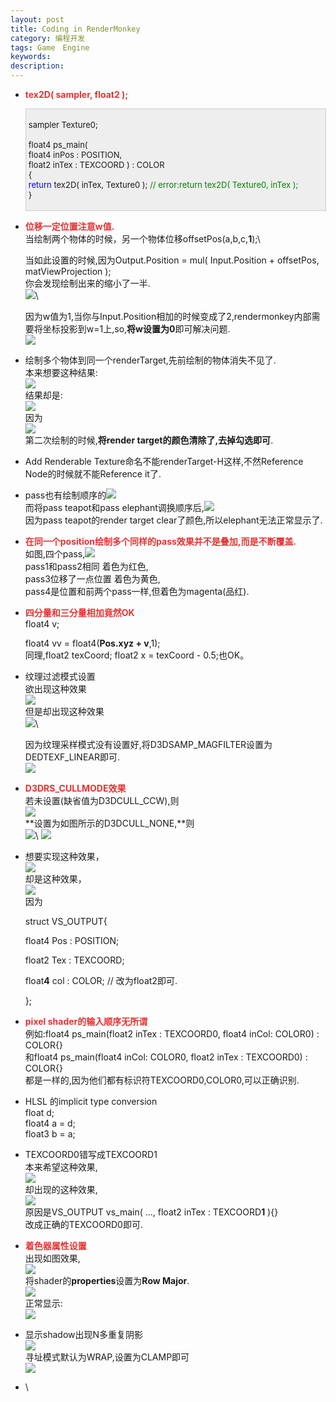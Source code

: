 ```yaml
---
layout: post
title: Coding in RenderMonkey
category: 编程开发
tags: Game　Engine
keywords: 
description: 
---
```


-   **<span style="color:#e53333;">tex2D( sampler, float2 );</span>**
    <div
    style="border-bottom:#cccccc 1px solid;border-left:#cccccc 1px solid;padding-bottom:4px;background-color:#eeeeee;padding-left:4px;width:98%;padding-right:5px;font-size:13px;word-break:break-all;border-top:#cccccc 1px solid;border-right:#cccccc 1px solid;padding-top:4px;">

    sampler Texture0;\
    \
     float4 ps\_main(\
        float4 inPos : POSITION,\
        float2 inTex : TEXCOORD ) : COLOR\
     {\
        <span
    style="color:#0000ff;">return</span> tex2D( inTex, Texture0 ); <span
    style="color:#008000;">//</span><span
    style="color:#008000;"> error:return tex2D( Texture0, inTex );</span><span
    style="color:#008000;">\
     </span>}

    </div>

-   **<span style="color:#e53333;">位移一定位置注意w值.</span>**\
     当绘制两个物体的时候，另一个物体位移offsetPos(a,b,c,**1**);\

    当如此设置的时候,因为Output.Position = mul( Input.Position + offsetPos, matViewProjection );\
     你会发现绘制出来的缩小了一半.\
     ![](http://files.note.sdo.com/XbPJ4~kaYm72wE1cQ0063B)\

    因为w值为1,当你与Input.Position相加的时候变成了2,rendermonkey内部需要将坐标投影到w=1上,so,**将w设置为0**即可解决问题.\
     ![](http://files.note.sdo.com/XbPJ4~kaYm7iwE1cQ0063E) 
-   绘制多个物体到同一个renderTarget,先前绘制的物体消失不见了.\
     本来想要这种结果:\
     ![](http://files.note.sdo.com/XbPJ4~kaYZ_2wE1cQ009gZ)\
     结果却是:\
     ![](http://files.note.sdo.com/XbPJ4~kaYZ_iwE1cQ009h1)\
     因为\
     ![](http://files.note.sdo.com/XbPJ4~kaY_biwE1cQ009iN)\
     第二次绘制的时候,**将render target的颜色清除了,去掉勾选即可**.
-   Add Renderable Texture命名不能renderTarget-H这样,不然Reference
    Node的时候就不能Reference it了.
-   pass也有绘制顺序的![](http://files.note.sdo.com/XbPJ4~kb2Nw2wE2pM004FR)\
     而将pass teapot和pass
    elephant调换顺序后,![](http://files.note.sdo.com/XbPJ4~kb2NvOwE2pM004FM)\
     因为pass teapot的render target
    clear了颜色,所以elephant无法正常显示了.
-   **<span
    style="color:#e53333;">在同一个position绘制多个同样的pass效果并不是叠加,而是不断覆盖.</span>**\
     如图,四个pass,![](http://files.note.sdo.com/XbPJ4~kb2NvOwE2pM004FP)\
     pass1和pass2相同    着色为红色,\
     pass3位移了一点位置 着色为黄色,\
     pass4是位置和前两个pass一样,但着色为magenta(品红).
-   **<span style="color:#e53333;">四分量和三分量相加竟然OK</span>**\
     float4 v;

    float4 vv = float4(**Pos.xyz + v**,1);\
     同理,float2 texCoord; float2 x = texCoord - 0.5;也OK。

-   纹理过滤模式设置\
     欲出现这种效果\
     ![](http://files.note.sdo.com/XbPJ4~kbbG0ywE0rM00cld)\
     但是却出现这种效果\
     ![](http://files.note.sdo.com/XbPJ4~kbbG0OwE0rM00clg)\

    因为纹理采样模式没有设置好,将D3DSAMP\_MAGFILTER设置为DEDTEXF\_LINEAR即可.\
     ![](http://files.note.sdo.com/XbPJ4~kbbG12wE0rM00cli)

-   **<span style="color:#e53333;">D3DRS\_CULLMODE效果</span>**\
     若未设置(缺省值为D3DCULL\_CCW),则\
     ![](http://files.note.sdo.com/XbPJ4~kbbG0ywE0rM00clb)\
     **设置为如图所示的D3DCULL\_NONE,**则\
     ![](http://files.note.sdo.com/XbPJ4~kbbF-OwE0rM00ck_)\
     ![](http://files.note.sdo.com/XbPJ4~kbbG02wE0rM00cl3)

-   想要实现这种效果，\
     ![](http://files.note.sdo.com/XbPJ4~kbdTjOwE0rM00nsj)\
     却是这种效果，\
     ![](http://files.note.sdo.com/XbPJ4~kbdTjiwE0rM00nse)\
     因为

    struct VS\_OUTPUT{

       float4 Pos : POSITION;

       float2 Tex : TEXCOORD;

       float**4** col : COLOR; // 改为float2即可.

    };

-   **<span style="color:#e53333;">pixel
    shader的输入顺序无所谓</span>**\
     例如:float4 ps\_main(float2 inTex : TEXCOORD0,
    float4 inCol: COLOR0) : COLOR{}\
     和float4 ps\_main(float4 inCol: COLOR0, float2 inTex
    : TEXCOORD0) : COLOR{}\
     都是一样的,因为他们都有标识符TEXCOORD0,COLOR0,可以正确识别.

-   HLSL 的implicit type conversion\
     float  d;\
     float4 a = d;\
     float3 b = a;
-   TEXCOORD0错写成TEXCOORD1\
     本来希望这种效果,\
     ![](http://files.note.sdo.com/XbPJ4~kbhmkywE2pE008ih)\
     却出现的这种效果,\
     ![](http://files.note.sdo.com/XbPJ4~kbhmkywE2pE008id)\
     原因是VS\_OUTPUT vs\_main( ..., float2 inTex : TEXCOORD**1** ){}\
     改成正确的TEXCOORD0即可.

-   **<span style="color:#e53333;">着色器属性设置</span>**\
     出现如图效果,\
     ![](http://files.note.sdo.com/XbPJ4~kbi8R2wE2pE00c3t)\
     将shader的**properties**设置为**Row Major**.\
     ![](http://files.note.sdo.com/XbPJ4~kbi8RiwE2pE00c3y)\
     正常显示:\
     ![](http://files.note.sdo.com/XbPJ4~kbiNgywE2pE00eyQ)

-   显示shadow出现N多重复阴影\
     ![](http://files.note.sdo.com/XbPJ4~kcoBJOwE2C4002Av)\
     寻址模式默认为WRAP,设置为CLAMP即可\
     ![](http://files.note.sdo.com/XbPJ4~kcoBJywE2C4002At)

-   \
      







